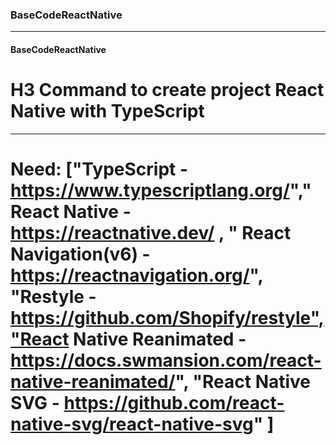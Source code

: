 ### BaseCodeReactNative

---

#### BaseCodeReactNative

# H3 Command to create project React Native with TypeScript

---

# Need: ["TypeScript - https://www.typescriptlang.org/"," React Native - https://reactnative.dev/ , " React Navigation(v6) - https://reactnavigation.org/", "Restyle - https://github.com/Shopify/restyle","React Native Reanimated - https://docs.swmansion.com/react-native-reanimated/", "React Native SVG - https://github.com/react-native-svg/react-native-svg" ]
